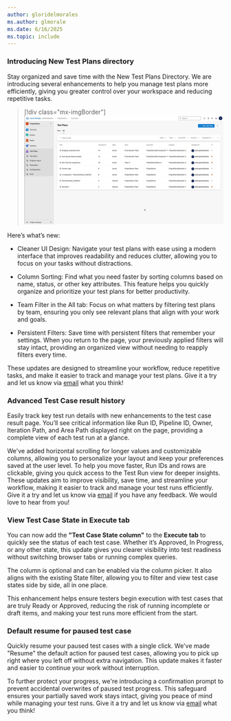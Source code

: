 ```yaml
---
author: gloridelmorales
ms.author: glmorale
ms.date: 6/16/2025
ms.topic: include
---
```


### Introducing New Test Plans directory

Stay organized and save time with the New Test Plans Directory. We are introducing several enhancements to help you manage test plans more efficiently, giving you greater control over your workspace and reducing repetitive tasks.  

> [!div class="mx-imgBorder"]
> ![Gif to Test Plans directory.](../../media/257-testplans-01.gif "gif to test plans directory.")

Here’s what’s new:  

* Cleaner UI Design: Navigate your test plans with ease using a modern interface that improves readability and reduces clutter, allowing you to focus on your tasks without distractions.  

* Column Sorting: Find what you need faster by sorting columns based on name, status, or other key attributes. This feature helps you quickly organize and prioritize your test plans for better productivity.  

* Team Filter in the All tab: Focus on what matters by filtering test plans by team, ensuring you only see relevant plans that align with your work and goals.  

* Persistent Filters: Save time with persistent filters that remember your settings. When you return to the page, your previously applied filters will stay intact, providing an organized view without needing to reapply filters every time. 

These updates are designed to streamline your workflow, reduce repetitive tasks, and make it easier to track and manage your test plans.  Give it a try and let us know via [email](mailto:adocustomerfeedback@service.microsoft.com) what you think!

### Advanced Test Case result history

Easily track key test run details with new enhancements to the test case result page. You’ll see critical information like Run ID, Pipeline ID, Owner, Iteration Path, and Area Path displayed right on the page, providing a complete view of each test run at a glance. 

We've added horizontal scrolling for longer values and customizable columns, allowing you to personalize your layout and keep your preferences saved at the user level. To help you move faster, Run IDs and rows are clickable, giving you quick access to the Test Run view for deeper insights. These updates aim to improve visibility, save time, and streamline your workflow, making it easier to track and manage your test runs efficiently. Give it a try and let us know via [email](mailto:adocustomerfeedback@service.microsoft.com) if you have any feedback. We would love to hear from you!

### View Test Case State in Execute tab

You can now add the **"Test Case State column"** to the **Execute tab** to quickly see the status of each test case. Whether it’s Approved, In Progress, or any other state, this update gives you clearer visibility into test readiness without switching browser tabs or running complex queries. 

The column is optional and can be enabled via the column picker. It also aligns with the existing State filter, allowing you to filter and view test case states side by side, all in one place. 

This enhancement helps ensure testers begin execution with test cases that are truly Ready or Approved, reducing the risk of running incomplete or draft items, and making your test runs more efficient from the start.

### Default resume for paused test case 

Quickly resume your paused test cases with a single click. We've made "Resume" the default action for paused test cases, allowing you to pick up right where you left off without extra navigation. This update makes it faster and easier to continue your work without interruption. 

To further protect your progress, we're introducing a confirmation prompt to prevent accidental overwrites of paused test progress. This safeguard ensures your partially saved work stays intact, giving you peace of mind while managing your test runs. Give it a try and let us know via [email](mailto:adocustomerfeedback@service.microsoft.com) what you think!